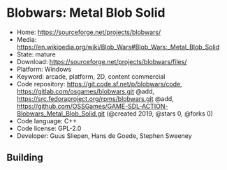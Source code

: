 # Blobwars: Metal Blob Solid

- Home: https://sourceforge.net/projects/blobwars/
- Media: https://en.wikipedia.org/wiki/Blob_Wars#Blob_Wars:_Metal_Blob_Solid
- State: mature
- Download: https://sourceforge.net/projects/blobwars/files/
- Platform: Windows
- Keyword: arcade, platform, 2D, content commercial
- Code repository: https://git.code.sf.net/p/blobwars/code, https://gitlab.com/osgames/blobwars.git @add, https://src.fedoraproject.org/rpms/blobwars.git @add, https://github.com/OSSGames/GAME-SDL-ACTION-Blobwars_Metal_Blob_Solid.git (@created 2019, @stars 0, @forks 0)
- Code language: C++
- Code license: GPL-2.0
- Developer: Guus Sliepen, Hans de Goede, Stephen Sweeney

## Building
